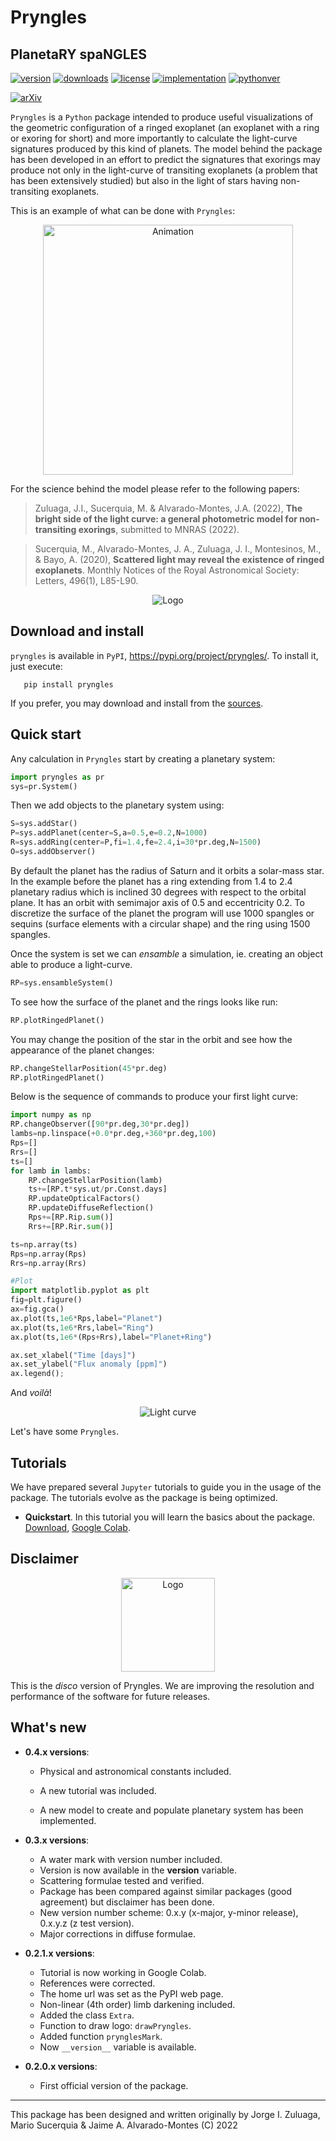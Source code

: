 # Pryngles

## PlanetaRY spaNGLES

<!--[![PyPi version](https://pypip.in/v/pryngles/badge.png)](https://crate.io/packages/pryngles/)-->
<!--[![PyPi downloads](https://pypip.in/d/pryngles/badge.png)](https://crate.io/packages/pryngles/)-->
<!--Other badges: https://shields.io/category/activity -->

[![version](https://img.shields.io/pypi/v/pryngles?color=blue)](https://pypi.org/project/pryngles/)
[![downloads](https://img.shields.io/pypi/dw/pryngles)](https://pypi.org/project/pryngles/)
[![license](https://img.shields.io/pypi/l/pryngles)](https://pypi.org/project/pryngles/)
[![implementation](https://img.shields.io/pypi/implementation/pryngles)](https://pypi.org/project/pryngles/)
[![pythonver](https://img.shields.io/pypi/pyversions/pryngles)](https://pypi.org/project/pryngles/)
<!--[![codesize](https://img.shields.io/github/languages/repo-size/seap-udea/pryngles-public)](https://pypi.org/project/pryngles/)-->
[![arXiv](http://img.shields.io/badge/arXiv-2004.14121-orange.svg?style=flat)](http://arxiv.org/abs/2004.14121)

<!--
<p align="left">
<img src="https://github.com/seap-udea/pryngles-public/blob/master/gallery/pryngles-logo-wb.png?raw=true" alt="Logo" width="200"/>
</p>
-->

`Pryngles` is a `Python` package intended to produce useful
visualizations of the geometric configuration of a ringed exoplanet
(an exoplanet with a ring or exoring for short) and more importantly
to calculate the light-curve signatures produced by this kind of
planets.  The model behind the package has been developed in an effort
to predict the signatures that exorings may produce not only in the
light-curve of transiting exoplanets (a problem that has been
extensively studied) but also in the light of stars having
non-transiting exoplanets.

This is an example of what can be done with `Pryngles`:

<p align="center">
<img src="https://github.com/seap-udea/pryngles-public/blob/master/gallery/ecliptic-i_3.0e+01-lambobs_9.0e+01-betaobs_9.0e+01.gif?raw=true" alt="Animation" width="400"/>
</p>

For the science behind the model please refer to the following papers:

> Zuluaga, J.I., Sucerquia, M. & Alvarado-Montes, J.A. (2022), **The
  bright side of the light curve: a general photometric model for
  non-transiting exorings**, submitted to MNRAS (2022).

> Sucerquia, M., Alvarado-Montes, J. A., Zuluaga, J. I., Montesinos,
  M., & Bayo, A. (2020), **Scattered light may reveal the existence of
  ringed exoplanets**. Monthly Notices of the Royal Astronomical
  Society: Letters, 496(1), L85-L90.

<p align="center">
<img src="https://github.com/seap-udea/pryngles-public/blob/master/gallery/light-curve.png?raw=true" alt="Logo""/>
</p>

## Download and install

`pryngles` is available in `PyPI`, https://pypi.org/project/pryngles/.
To install it, just execute:

```
   pip install pryngles
```

If you prefer, you may download and install from the
[sources](https://pypi.org/project/pryngles/#files).

## Quick start

Any calculation in `Pryngles` start by creating a planetary system:

```python
import pryngles as pr
sys=pr.System()
```

Then we add objects to the planetary system using:

```python
S=sys.addStar()
P=sys.addPlanet(center=S,a=0.5,e=0.2,N=1000)
R=sys.addRing(center=P,fi=1.4,fe=2.4,i=30*pr.deg,N=1500)
O=sys.addObserver()
```

By default the planet has the radius of Saturn and it orbits a
solar-mass star.  In the example before the planet has a ring
extending from 1.4 to 2.4 planetary radius which is inclined 30
degrees with respect to the orbital plane. It has an orbit with
semimajor axis of 0.5 and eccentricity 0.2.  To discretize the surface
of the planet the program will use 1000 spangles or sequins (surface
elements with a circular shape) and the ring using 1500
spangles.

Once the system is set we can *ensamble* a simulation, ie. creating an
object able to produce a light-curve.

```python
RP=sys.ensambleSystem()
```

To see how the surface of the planet and the rings looks like run:

```python
RP.plotRingedPlanet()
```

You may change the position of the star in the orbit and see how the
appearance of the planet changes:

```python
RP.changeStellarPosition(45*pr.deg)
RP.plotRingedPlanet()
```

Below is the sequence of commands to produce your first light curve:

```python
import numpy as np
RP.changeObserver([90*pr.deg,30*pr.deg])
lambs=np.linspace(+0.0*pr.deg,+360*pr.deg,100)
Rps=[]
Rrs=[]
ts=[]
for lamb in lambs:
    RP.changeStellarPosition(lamb)
    ts+=[RP.t*sys.ut/pr.Const.days]
    RP.updateOpticalFactors()
    RP.updateDiffuseReflection()
    Rps+=[RP.Rip.sum()]
    Rrs+=[RP.Rir.sum()]

ts=np.array(ts)
Rps=np.array(Rps)
Rrs=np.array(Rrs)

#Plot
import matplotlib.pyplot as plt
fig=plt.figure()
ax=fig.gca()
ax.plot(ts,1e6*Rps,label="Planet")
ax.plot(ts,1e6*Rrs,label="Ring")
ax.plot(ts,1e6*(Rps+Rrs),label="Planet+Ring")

ax.set_xlabel("Time [days]")
ax.set_ylabel("Flux anomaly [ppm]")
ax.legend();
```

And *voilà*! 

<p align="center">
<img src="https://github.com/seap-udea/pryngles-public/blob/master/gallery/example-light-curve.png?raw=true" alt="Light curve"/>
</p>

Let's have some `Pryngles`.

## Tutorials

We have prepared several `Jupyter` tutorials to guide you in the usage
of the package. The tutorials evolve as the package is being optimized.

- **Quickstart**.  In this tutorial you will learn the basics about the package. 
  [Download](https://github.com/seap-udea/pryngles-public/blob/master/pryngles-tutorial-quickstart.ipynb), [Google Colab](https://bit.ly/pryngles-tutorial-quickstart).

## Disclaimer

<p align="center">
<img src="https://github.com/seap-udea/pryngles-public/blob/master/gallery/disco-planet.jpeg?raw=true" alt="Logo" width="150"/>
</p>

This is the *disco* version of Pryngles.  We are improving the
resolution and performance of the software for future releases.

## What's new

- **0.4.x versions**:

  - Physical and astronomical constants included.

  - A new tutorial was included.

  - A new model to create and populate planetary system has been
    implemented.

- **0.3.x versions**:

  - A water mark with version number included.
  - Version is now available in the __version__ variable.
  - Scattering formulae tested and verified.
  - Package has been compared against similar packages (good
    agreement) but disclaimer has been done.
  - New version number scheme: 0.x.y (x-major, y-minor release),
    0.x.y.z (z test version).
  - Major corrections in diffuse formulae.

- **0.2.1.x versions**:

  - Tutorial is now working in Google Colab.
  - References were corrected.
  - The home url was set as the PyPI web page.
  - Non-linear (4th order) limb darkening included.
  - Added the class `Extra`.
  - Function to draw logo: `drawPryngles`.
  - Added function `prynglesMark`.
  - Now `__version__` variable is available.

- **0.2.0.x versions**:

  - First official version of the package.

------------

This package has been designed and written originally by Jorge
I. Zuluaga, Mario Sucerquia & Jaime A. Alvarado-Montes (C) 2022
